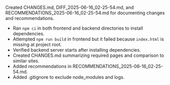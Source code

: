 Created CHANGES.md, DIFF_2025-06-16_02-25-54.md, and RECOMMENDATIONS_2025-06-16_02-25-54.md for documenting changes and recommendations.
- Ran `npm ci` in both frontend and backend directories to install dependencies.
- Attempted `npm run build` in frontend but it failed because `index.html` is missing at project root.
- Verified backend server starts after installing dependencies.
- Created CHANGES.md summarizing required pages and comparison to similar sites.
- Added recommendations in RECOMMENDATIONS_2025-06-16_02-25-54.md.
- Added .gitignore to exclude node_modules and logs.
